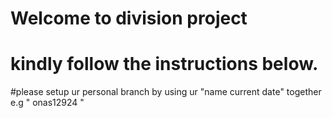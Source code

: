 # Welcome to division project
# kindly follow the instructions below.

#please setup ur personal  branch by using ur "name current date" together e.g " onas12924 "
